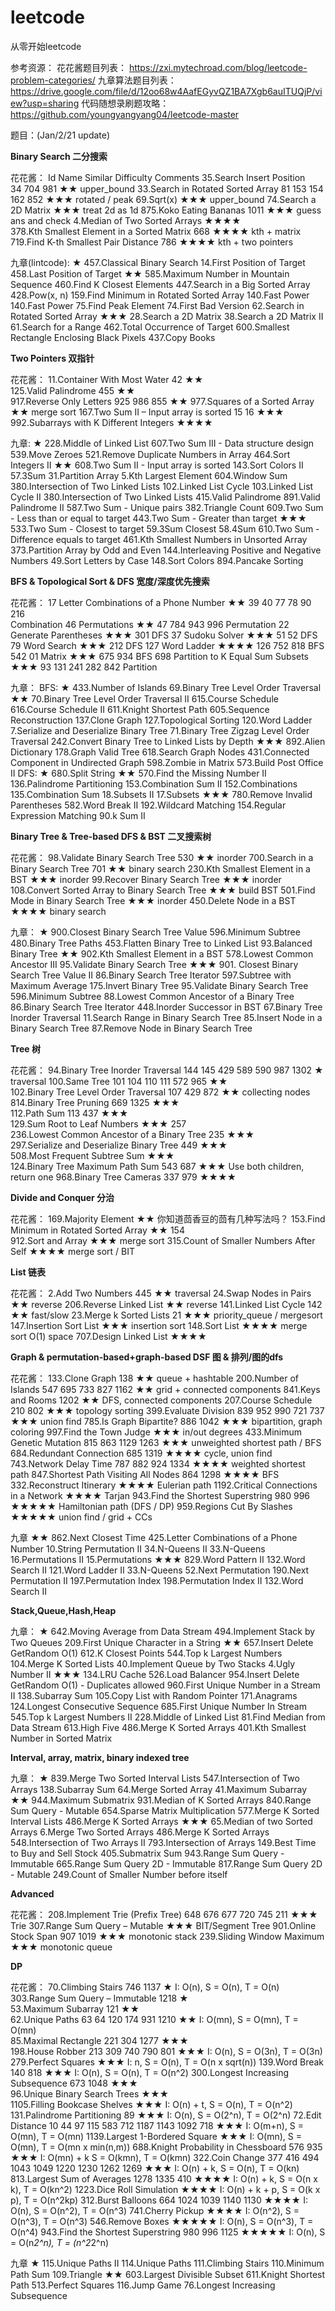 # leetcode

从零开始leetcode

参考资源：
花花酱题目列表： https://zxi.mytechroad.com/blog/leetcode-problem-categories/
九章算法题目列表： https://drive.google.com/file/d/12oo68w4AafEGyvQZ1BA7Xgb6auITUQjP/view?usp=sharing
代码随想录刷题攻略： https://github.com/youngyangyang04/leetcode-master

题目：(Jan/2/21 update)

**Binary Search 二分搜索**

花花酱：
Id	Name	Similar Difficulty	Comments
35.Search Insert Position	
   34 704	981	★★ upper_bound
33.Search in Rotated Sorted Array
   81	153	154	162	852 ★★★	rotated / peak
69.Sqrt(x)
   ★★★	upper_bound
74.Search a 2D Matrix
   ★★★	treat 2d as 1d
875.Koko Eating Bananas
   1011 ★★★ guess ans and check
4.Median of Two Sorted Arrays
   ★★★★								
378.Kth Smallest Element in a Sorted Matrix
   668 ★★★★	kth + matrix
719.Find K-th Smallest Pair Distance
   786 ★★★★	kth + two pointers
   
九章(lintcode):
★
457.Classical Binary Search
14.First Position of Target
458.Last Position of Target
★★
585.Maximum Number in Mountain Sequence
460.Find K Closest Elements
447.Search in a Big Sorted Array
428.Pow(x, n)
159.Find Minimum in Rotated Sorted Array 140.Fast Power
140.Fast Power
75.Find Peak Element
74.First Bad Version
62.Search in Rotated Sorted Array
★★★
28.Search a 2D Matrix
38.Search a 2D Matrix II
61.Search for a Range
462.Total Occurrence of Target
600.Smallest Rectangle Enclosing Black Pixels
437.Copy Books


**Two Pointers 双指针**

花花酱：
11.Container With Most Water
   42 ★★							
125.Valid Palindrome
   455 ★★							
917.Reverse Only Letters
   925	986	855 ★★
977.Squares of a Sorted Array								
   ★★ merge sort
167.Two Sum II – Input array is sorted
   15	16 ★★★						
992.Subarrays with K Different Integers
   ★★★★								

九章:
★
228.Middle of Linked List
607.Two Sum III - Data structure design
539.Move Zeroes
521.Remove Duplicate Numbers in Array
464.Sort Integers II
★★
608.Two Sum II - Input array is sorted
143.Sort Colors II
57.3Sum
31.Partition Array
5.Kth Largest Element
604.Window Sum
380.Intersection of Two Linked Lists
102.Linked List Cycle
103.Linked List Cycle II
380.Intersection of Two Linked Lists
415.Valid Palindrome
891.Valid Palindrome II
587.Two Sum - Unique pairs
382.Triangle Count
609.Two Sum - Less than or equal to target
443.Two Sum - Greater than target
★★★
533.Two Sum - Closest to target
59.3Sum Closest
58.4Sum
610.Two Sum - Difference equals to target
461.Kth Smallest Numbers in Unsorted Array
373.Partition Array by Odd and Even
144.Interleaving Positive and Negative Numbers
49.Sort Letters by Case
148.Sort Colors
894.Pancake Sorting


**BFS & Topological Sort & DFS 宽度/深度优先搜索**

花花酱：
17	Letter Combinations of a Phone Number	★★	39	40	77	78	90	216		
Combination
46	Permutations	★★	47	784	943	996				Permutation
22	Generate Parentheses	★★★	301							DFS
37	Sudoku Solver	★★★	51	52						DFS
79	Word Search	★★★	212							DFS
127	Word Ladder	★★★★	126	752	818					BFS
542	01 Matrix	★★★	675	934						BFS
698	Partition to K Equal Sum Subsets	★★★	93	131	241	282	842			Partition

九章：
BFS:
★
433.Number of Islands
69.Binary Tree Level Order Traversal
★★
70.Binary Tree Level Order Traversal II
615.Course Schedule
616.Course Schedule II
611.Knight Shortest Path
605.Sequence Reconstruction
137.Clone Graph
127.Topological Sorting
120.Word Ladder
7.Serialize and Deserialize Binary Tree
71.Binary Tree Zigzag Level Order Traversal
242.Convert Binary Tree to Linked Lists by Depth
★★★
892.Alien Dictionary
178.Graph Valid Tree
618.Search Graph Nodes
431.Connected Component in Undirected Graph
598.Zombie in Matrix
573.Build Post Office II
DFS:
★
680.Split String
★★
570.Find the Missing Number II
136.Palindrome Partitioning
153.Combination Sum II
152.Combinations
135.Combination Sum
18.Subsets II
17.Subsets
★★★
780.Remove Invalid Parentheses
582.Word Break II
192.Wildcard Matching
154.Regular Expression Matching
90.k Sum II


**Binary Tree & Tree-based DFS & BST 二叉搜索树**

花花酱：
98.Validate Binary Search Tree
   530 ★★	inorder
700.Search in a Binary Search Tree
   701 ★★ binary search
230.Kth Smallest Element in a BST
   ★★★						inorder
99.Recover Binary Search Tree
   ★★★ inorder
108.Convert Sorted Array to Binary Search Tree
   ★★★ build BST
501.Find Mode in Binary Search Tree
   ★★★ inorder
450.Delete Node in a BST
   ★★★★	binary search

九章：
★
900.Closest Binary Search Tree Value
596.Minimum Subtree
480.Binary Tree Paths
453.Flatten Binary Tree to Linked List
93.Balanced Binary Tree
★★
902.Kth Smallest Element in a BST
578.Lowest Common Ancestor III
95.Validate Binary Search Tree
★★★
901. Closest Binary Search Tree Value II
86.Binary Search Tree Iterator
597.Subtree with Maximum Average
175.Invert Binary Tree
95.Validate Binary Search Tree
596.Minimum Subtree
88.Lowest Common Ancestor of a Binary Tree
86.Binary Search Tree Iterator
448.Inorder Successor in BST
67.Binary Tree Inorder Traversal
11.Search Range in Binary Search Tree
85.Insert Node in a Binary Search Tree
87.Remove Node in Binary Search Tree 


**Tree 树**

花花酱：
94.Binary Tree Inorder Traversal
   144	145	429	589	590 987	1302 ★	traversal
100.Same Tree
   101	104	110	111	572 965	 ★★						
102.Binary Tree Level Order Traversal
   107	429	872 ★★	collecting nodes
814.Binary Tree Pruning
   669	1325 ★★★				
112.Path Sum
   113	437 ★★★					
129.Sum Root to Leaf Numbers	★★★	257					
236.Lowest Common Ancestor of a Binary Tree
   235 ★★★						
297.Serialize and Deserialize Binary Tree
   449 ★★★					
508.Most Frequent Subtree Sum
   ★★★						
124.Binary Tree Maximum Path Sum
   543	687 ★★★	Use both children, return one
968.Binary Tree Cameras
   337	979	★★★★


**Divide and Conquer 分治**

花花酱：
169.Majority Element
    ★★	你知道茴香豆的茴有几种写法吗？
153.Find Minimum in Rotated Sorted Array
    ★★	154					
912.Sort and Array
    ★★★	merge sort
315.Count of Smaller Numbers After Self
    ★★★★	merge sort / BIT


**List 链表**

花花酱：
2.Add Two Numbers
  445 ★★	traversal
24.Swap Nodes in Pairs
  ★★ reverse
206.Reverse Linked List
  ★★ reverse
141.Linked List Cycle
  142 ★★	fast/slow
23.Merge k Sorted Lists
  21 ★★★	priority_queue / mergesort
147.Insertion Sort List
  ★★★	insertion sort
148.Sort List
  ★★★★	merge sort O(1) space
707.Design Linked List
  ★★★★
  
**Graph & permutation-based+graph-based DSF 图 & 排列/图的dfs**

花花酱：
133.Clone Graph
   138 ★★	 queue + hashtable
200.Number of Islands
   547	695	733	827	1162 ★★	grid + connected components
841.Keys and Rooms
   1202	★★	DFS, connected components
207.Course Schedule
   210	802 ★★★	topology sorting
399.Evaluate Division
   839	952	990	721	737 ★★★	union find
785.Is Graph Bipartite?
   886	1042	★★★ bipartition, graph coloring
997.Find the Town Judge	
   ★★★	in/out degrees
433.Minimum Genetic Mutation
   815	863	1129	1263 ★★★	unweighted shortest path / BFS
684.Redundant Connection
   685	1319 ★★★★	cycle, union find
743.Network Delay Time
   787	882	924	1334 ★★★★		weighted shortest path
847.Shortest Path Visiting All Nodes
   864	1298 ★★★★	BFS
332.Reconstruct Itinerary
   ★★★★	Eulerian path
1192.Critical Connections in a Network
   ★★★★	Tarjan
943.Find the Shortest Superstring
   980	996 ★★★★★	Hamiltonian path (DFS / DP)
959.Regions Cut By Slashes
   ★★★★★	union find / grid + CCs

九章
★★
862.Next Closest Time
425.Letter Combinations of a Phone Number
10.String Permutation II
34.N-Queens II
33.N-Queens
16.Permutations II
15.Permutations
★★★
829.Word Pattern II
132.Word Search II
121.Word Ladder II
33.N-Queens
52.Next Permutation
190.Next Permutation II
197.Permutation Index
198.Permutation Index II
132.Word Search II


**Stack,Queue,Hash,Heap**

九章：
★
642.Moving Average from Data Stream
494.Implement Stack by Two Queues
209.First Unique Character in a String
★★
657.Insert Delete GetRandom O(1)
612.K Closest Points
544.Top k Largest Numbers
104.Merge K Sorted Lists
40.Implement Queue by Two Stacks
4.Ugly Number II
★★★
134.LRU Cache
526.Load Balancer
954.Insert Delete GetRandom O(1) - Duplicates allowed 960.First Unique Number in a Stream II
138.Subarray Sum
105.Copy List with Random Pointer
171.Anagrams
124.Longest Consecutive Sequence
685.First Unique Number In Stream
545.Top k Largest Numbers II
228.Middle of Linked List
81.Find Median from Data Stream
613.High Five
486.Merge K Sorted Arrays
401.Kth Smallest Number in Sorted Matrix


**Interval, array, matrix, binary indexed tree**

九章：
★
839.Merge Two Sorted Interval Lists
547.Intersection of Two Arrays
138.Subarray Sum
64.Merge Sorted Array
41.Maximum Subarray
★★
944.Maximum Submatrix
931.Median of K Sorted Arrays 
840.Range Sum Query - Mutable 
654.Sparse Matrix Multiplication 
577.Merge K Sorted Interval Lists 
486.Merge K Sorted Arrays
★★★
65.Median of two Sorted Arrays
6.Merge Two Sorted Arrays 
486.Merge K Sorted Arrays 
548.Intersection of Two Arrays II 
793.Intersection of Arrays
149.Best Time to Buy and Sell Stock 
405.Submatrix Sum
943.Range Sum Query - Immutable 
665.Range Sum Query 2D - Immutable 
817.Range Sum Query 2D - Mutable 
249.Count of Smaller Number before itself

**Advanced**

花花酱：
208.Implement Trie (Prefix Tree)
   648	676	677	720	745	211 ★★★	Trie
307.Range Sum Query – Mutable
   ★★★	BIT/Segment Tree
901.Online Stock Span
   907	1019 ★★★	monotonic stack
239.Sliding Window Maximum
   ★★★	monotonic queue


**DP**

花花酱：
70.Climbing Stairs
   746	1137 ★ I: O(n), S = O(n), T = O(n)
303.Range Sum Query – Immutable
   1218 ★				
53.Maximum Subarray
   121 ★★					
62.Unique Paths
   63	64	120	174	931 1210 ★★	I: O(mn), S = O(mn), T = O(mn)				
85.Maximal Rectangle
   221	304	1277 ★★★		
198.House Robber
   213	309	740	790	801 ★★★	I: O(n), S = O(3n), T = O(3n)
279.Perfect Squares
   ★★★	I: n, S = O(n), T = O(n x sqrt(n))
139.Word Break
   140	818	 ★★★	I: O(n), S = O(n), T = O(n^2)
300.Longest Increasing Subsequence
   673	1048 ★★★			
96.Unique Binary Search Trees
   ★★★					
1105.Filling Bookcase Shelves
   ★★★	I: O(n) + t, S = O(n), T = O(n^2)
131.Palindrome Partitioning
   89 ★★★	I: O(n), S = O(2^n), T = O(2^n)
72.Edit Distance
   10	44	97	115	583 712	1187	1143	1092	718  ★★★	I: O(m+n), S = O(mn), T = O(mn)
1139.Largest 1-Bordered Square
   ★★★	I: O(mn), S = O(mn), T = O(mn x min(n,m))
688.Knight Probability in Chessboard
   576	935 ★★★	I: O(mn) + k S = O(kmn), T = O(kmn)
322.Coin Change
   377	416	494	1043	1049 1220	1230	1262	1269 ★★★	I: O(n) + k, S = O(n), T = O(kn)
813.Largest Sum of Averages
   1278	1335	410 ★★★★	I: O(n) + k, S = O(n x k), T = O(kn^2)
1223.Dice Roll Simulation
   ★★★★		I: O(n) + k + p, S = O(k x p), T = O(n^2kp)
312.Burst Balloons
   664	1024	1039	1140	1130 ★★★★	I: O(n), S = O(n^2), T = O(n^3)
741.Cherry Pickup
   ★★★★		I: O(n^2), S = O(n^3), T = O(n^3)
546.Remove Boxes
   ★★★★★	I: O(n), S = O(n^3), T = O(n^4)
943.Find the Shortest Superstring
   980	996	1125 ★★★★★	I: O(n), S = O(n*2^n), T = (n^2*2^n)

九章
★
115.Unique Paths II
114.Unique Paths
111.Climbing Stairs
110.Minimum Path Sum
109.Triangle
★★
603.Largest Divisible Subset 
611.Knight Shortest Path
513.Perfect Squares
116.Jump Game
76.Longest Increasing Subsequence

